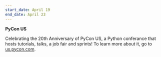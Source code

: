 ```yaml
---
start_date: April 19
end_date: April 23
---
```

**PyCon US**

Celebrating the 20th Anniversary of PyCon US, a Python conferance that hosts tutorials, talks, a job fair and sprints! To learn more about it, go to [us.pycon.com](https://us.pycon.org/2023/).